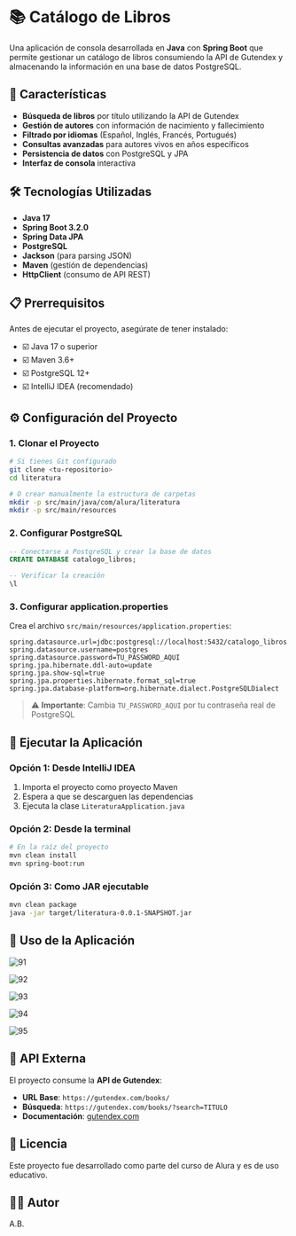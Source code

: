 # 📚 Catálogo de Libros 

Una aplicación de consola desarrollada en **Java** con **Spring Boot** que permite gestionar un catálogo de libros consumiendo la API de Gutendex y almacenando la información en una base de datos PostgreSQL.

## 🚀 Características

- **Búsqueda de libros** por título utilizando la API de Gutendex
- **Gestión de autores** con información de nacimiento y fallecimiento
- **Filtrado por idiomas** (Español, Inglés, Francés, Portugués)
- **Consultas avanzadas** para autores vivos en años específicos
- **Persistencia de datos** con PostgreSQL y JPA
- **Interfaz de consola** interactiva

## 🛠️ Tecnologías Utilizadas

- **Java 17**
- **Spring Boot 3.2.0**
- **Spring Data JPA**
- **PostgreSQL**
- **Jackson** (para parsing JSON)
- **Maven** (gestión de dependencias)
- **HttpClient** (consumo de API REST)

## 📋 Prerrequisitos

Antes de ejecutar el proyecto, asegúrate de tener instalado:

- ☑️ Java 17 o superior
- ☑️ Maven 3.6+
- ☑️ PostgreSQL 12+
- ☑️ IntelliJ IDEA (recomendado)

## ⚙️ Configuración del Proyecto

### 1. Clonar el Proyecto

```bash
# Si tienes Git configurado
git clone <tu-repositorio>
cd literatura

# O crear manualmente la estructura de carpetas
mkdir -p src/main/java/com/alura/literatura
mkdir -p src/main/resources
```

### 2. Configurar PostgreSQL

```sql
-- Conectarse a PostgreSQL y crear la base de datos
CREATE DATABASE catalogo_libros;

-- Verificar la creación
\l
```

### 3. Configurar application.properties

Crea el archivo `src/main/resources/application.properties`:

```properties
spring.datasource.url=jdbc:postgresql://localhost:5432/catalogo_libros
spring.datasource.username=postgres
spring.datasource.password=TU_PASSWORD_AQUI
spring.jpa.hibernate.ddl-auto=update
spring.jpa.show-sql=true
spring.jpa.properties.hibernate.format_sql=true
spring.jpa.database-platform=org.hibernate.dialect.PostgreSQLDialect
```

> ⚠️ **Importante**: Cambia `TU_PASSWORD_AQUI` por tu contraseña real de PostgreSQL



## 🚀 Ejecutar la Aplicación

### Opción 1: Desde IntelliJ IDEA
1. Importa el proyecto como proyecto Maven
2. Espera a que se descarguen las dependencias
3. Ejecuta la clase `LiteraturaApplication.java`

### Opción 2: Desde la terminal
```bash
# En la raíz del proyecto
mvn clean install
mvn spring-boot:run
```

### Opción 3: Como JAR ejecutable
```bash
mvn clean package
java -jar target/literatura-0.0.1-SNAPSHOT.jar
```

## 📱 Uso de la Aplicación

![91](https://github.com/user-attachments/assets/2dbaf8ef-207f-47ed-970b-0b32df903bdf)

![92](https://github.com/user-attachments/assets/d90fa78b-7f3a-43a9-99f9-9acecb90d1e3)

![93](https://github.com/user-attachments/assets/49d1b968-5f71-42a0-9f8e-0db91c9688b3)

![94](https://github.com/user-attachments/assets/6630b600-8835-49f0-9a7c-cbc9408cbf03)

![95](https://github.com/user-attachments/assets/8f53f623-e9ee-485e-ab85-0f9db632214d)


## 🔧 API Externa

El proyecto consume la **API de Gutendex**:
- **URL Base**: `https://gutendex.com/books/`
- **Búsqueda**: `https://gutendex.com/books/?search=TITULO`
- **Documentación**: [gutendex.com](https://gutendex.com/)



## 📝 Licencia

Este proyecto fue desarrollado como parte del curso de Alura y es de uso educativo.

## 👨‍💻 Autor

A.B.
